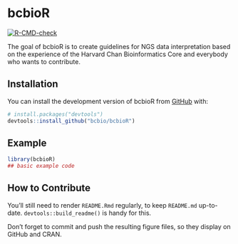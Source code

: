 
# bcbioR

<!-- badges: start -->

[![R-CMD-check](https://github.com/bcbio/bcbioR/actions/workflows/R-CMD-check.yaml/badge.svg)](https://github.com/bcbio/bcbioR/actions/workflows/R-CMD-check.yaml)
<!-- badges: end -->

The goal of bcbioR is to create guidelines for NGS data interpretation
based on the experience of the Harvard Chan Bioinformatics Core and
everybody who wants to contribute.

## Installation

You can install the development version of bcbioR from
[GitHub](https://github.com/) with:

``` r
# install.packages("devtools")
devtools::install_github("bcbio/bcbioR")
```

## Example

``` r
library(bcbioR)
## basic example code
```

## How to Contribute

You’ll still need to render `README.Rmd` regularly, to keep `README.md`
up-to-date. `devtools::build_readme()` is handy for this.

Don’t forget to commit and push the resulting figure files, so they
display on GitHub and CRAN.
